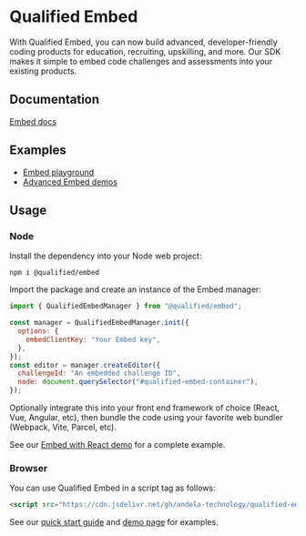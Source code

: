 # Qualified Embed

With Qualified Embed, you can now build advanced, developer-friendly coding products for education, recruiting, upskilling, and more. Our SDK makes it simple to embed code challenges and assessments into your existing products.

## Documentation

[Embed docs](https://andela-technology.github.io/qualified-embed/docs)

## Examples

- [Embed playground](https://www.qualified.io/embedded)
- [Advanced Embed demos](https://github.com/qualified/embed-demos)

## Usage

### Node

Install the dependency into your Node web project:

```
npm i @qualified/embed
```

Import the package and create an instance of the Embed manager:

```js
import { QualifiedEmbedManager } from "@qualified/embed";

const manager = QualifiedEmbedManager.init({
  options: {
    embedClientKey: "Your Embed key",
  },
});
const editor = manager.createEditor({
  challengeId: "An embedded challenge ID",
  node: document.querySelector("#qualified-embed-container"),
});
```

Optionally integrate this into your front end framework of choice (React, Vue, Angular, etc), then bundle the code using your favorite web bundler (Webpack, Vite, Parcel, etc).

See our [Embed with React demo](https://github.com/qualified/embed-demos/tree/master/react) for a complete example.

### Browser

You can use Qualified Embed in a script tag as follows:

```html
<script src="https://cdn.jsdelivr.net/gh/andela-technology/qualified-embed@1.0.2/dist/embed.min.js"></script>
```

See our [quick start guide](https://andela-technology.github.io/qualified-embed/docs/tutorial-challenges.html) and [demo page](https://github.com/qualified/embed-demos) for examples.
